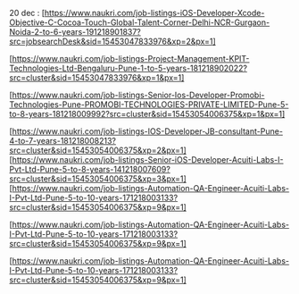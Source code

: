 20 dec :
[https://www.naukri.com/job-listings-iOS-Developer-Xcode-Objective-C-Cocoa-Touch-Global-Talent-Corner-Delhi-NCR-Gurgaon-Noida-2-to-6-years-191218901837?src=jobsearchDesk&sid=15453047833976&xp=2&px=1]

[https://www.naukri.com/job-listings-Project-Management-KPIT-Technologies-Ltd-Bengaluru-Pune-1-to-5-years-181218902022?src=cluster&sid=15453047833976&xp=1&px=1]

[https://www.naukri.com/job-listings-Senior-Ios-Developer-Promobi-Technologies-Pune-PROMOBI-TECHNOLOGIES-PRIVATE-LIMITED-Pune-5-to-8-years-181218009992?src=cluster&sid=15453054006375&xp=1&px=1]

[https://www.naukri.com/job-listings-IOS-Developer-JB-consultant-Pune-4-to-7-years-181218008213?src=cluster&sid=15453054006375&xp=2&px=1]
[https://www.naukri.com/job-listings-Senior-iOS-Developer-Acuiti-Labs-I-Pvt-Ltd-Pune-5-to-8-years-141218007609?src=cluster&sid=15453054006375&xp=3&px=1]
[https://www.naukri.com/job-listings-Automation-QA-Engineer-Acuiti-Labs-I-Pvt-Ltd-Pune-5-to-10-years-171218003133?src=cluster&sid=15453054006375&xp=9&px=1]

[https://www.naukri.com/job-listings-Automation-QA-Engineer-Acuiti-Labs-I-Pvt-Ltd-Pune-5-to-10-years-171218003133?src=cluster&sid=15453054006375&xp=9&px=1]



[https://www.naukri.com/job-listings-Automation-QA-Engineer-Acuiti-Labs-I-Pvt-Ltd-Pune-5-to-10-years-171218003133?src=cluster&sid=15453054006375&xp=9&px=1]

